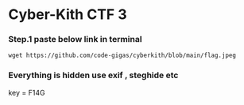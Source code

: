 # Cyber-Kith CTF 3

### Step.1 paste below link in terminal
```
wget https://github.com/code-gigas/cyberkith/blob/main/flag.jpeg
```
### Everything is hidden use exif , steghide etc

key = F14G
